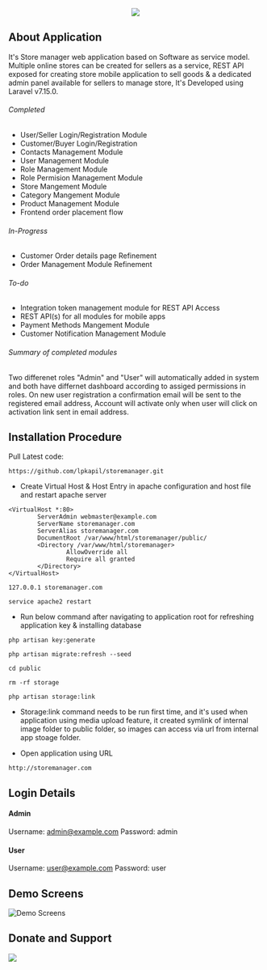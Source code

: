 <p align="center">
        <img src="https://raw.githubusercontent.com/lpkapil/storemanager/dev/public/demo_images/banner.png">
</p>

## About Application

It's Store manager web application based on Software as service model. Multiple online stores can be created for sellers as a service, REST API exposed for creating store mobile application to sell goods & a dedicated admin panel available for sellers to manage store, It's Developed using Laravel v7.15.0. 

###### Completed

- User/Seller Login/Registration Module 
- Customer/Buyer Login/Registration
- Contacts Management Module
- User Management Module
- Role Management Module
- Role Permision Management Module
- Store Mangement Module
- Category Mangement Module
- Product Management Module
- Frontend order placement flow

###### In-Progress

- Customer Order details page Refinement
- Order Management Module Refinement

###### To-do

- Integration token management module for REST API Access
- REST API(s) for all modules for mobile apps
- Payment Methods Mangement Module
- Customer Notification Management Module

###### Summary of completed modules 

Two differenet roles "Admin" and "User" will automatically added in system and both have differnet dashboard according to assiged permissions in roles. On new user registration a confirmation email will be sent to the registered email address, Account will activate only when user will click on activation link sent in email address.

## Installation Procedure

Pull Latest code: 

`https://github.com/lpkapil/storemanager.git`

- Create Virtual Host & Host Entry in apache configuration and host file and restart apache server

```
<VirtualHost *:80>
        ServerAdmin webmaster@example.com
        ServerName storemanager.com
        ServerAlias storemanager.com
        DocumentRoot /var/www/html/storemanager/public/
        <Directory /var/www/html/storemanager>
                AllowOverride all
                Require all granted
        </Directory>
</VirtualHost>
```

`127.0.0.1 storemanager.com`

`service apache2 restart`

- Run below command after navigating to application root for refreshing application key & installing database

`php artisan key:generate`

`php artisan migrate:refresh --seed`

`cd public`

`rm -rf storage`

`php artisan storage:link`

- Storage:link command needs to be run first time, and it's used when application using media upload feature, it created symlink of internal image folder to public folder, so images can access via url from internal app stoage folder.

- Open application using URL

`http://storemanager.com`

## Login Details

#### Admin #### 

Username: admin@example.com
Password: admin

#### User ####

Username: user@example.com
Password: user

## Demo Screens

![Demo Screens](https://github.com/lpkapil/storemanager/blob/dev/public/demo_images/demo.gif?raw=true)

## Donate and Support

<div class='pm-button'><a href='https://www.payumoney.com/paybypayumoney/#/3FF0BB83F2A6D7DD27A53BC12E4AE109' target="_blank"><img src='https://www.payumoney.com/media/images/payby_payumoney/new_buttons/21.png' /></a></div> 
